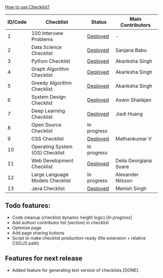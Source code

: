 [How to use Checklist?](https://iq.opengenus.org/use-checklist/)


| ID/Code | Checklist | Status | Main Contributors |
|---|---|---|---|
| 1 | 100 Interview Problems | [Deployed](https://iq.opengenus.org/100-interview-problems/) | - |
| 2 | Data Science Checklist | [Deployed](https://iq.opengenus.org/data-science-checklist/) | Sanjana Babu |
| 3 | Python Checklist | [Deployed](https://iq.opengenus.org/python-checklist/) | Akanksha Singh |
| 4 | Graph Algorithm Checklist | [Deployed](https://iq.opengenus.org/graph-algorithms-checklist/) | Akanksha Singh |
| 5 | Greedy Algorithm Checklist | [Deployed](https://iq.opengenus.org/greedy-algorithms-checklist/) | Akanksha Singh |
| 6 | System Design Checklist | [Deployed](https://iq.opengenus.org/system-design-checklist/) | Aswin Shailajan |
| 7 | Deep Learning Checklist | [Deployed](https://iq.opengenus.org/deep-learning-checklist/) | Jiadi Huang |
| 8 | Open Source Checklist | In progress | |
| 9 | CSS Checklist | [Deployed](https://iq.opengenus.org/css-checklist/) | Mathankumar V |
| 10 | Operating System (OS) Checklist | In progress | |
| 11 | Web Development Checklist | [Deployed](https://iq.opengenus.org/learn-web-development/) | Delia Georgiana Soare |
| 12 | Large Language Models Checklist | In progress | Alexander Nilsson |
| 13 | Java Checklist | [Deployed](https://iq.opengenus.org/learn-java/) | Manish Singh |

## Todo features:
- Code cleanup (checklist dynamic height logic) [_In progress_]
- Add author/ contributor list (section) in checklist
- Optimize page
- Add page sharing buttons
- Script to make checklist production-ready (file extension + relative CSS/JS path)

## Features for next release

- Added feature for generating text version of checklists [DONE].